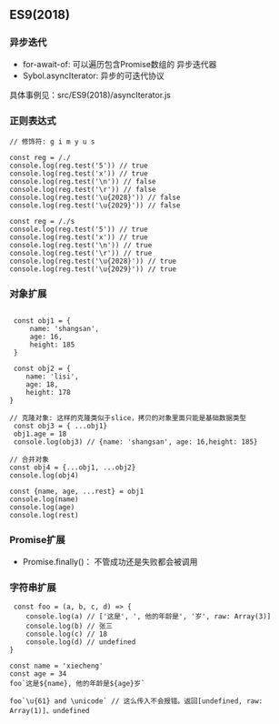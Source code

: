 ## ES9(2018)

### 异步迭代
- for-await-of: 可以遍历包含Promise数组的 异步迭代器 
- Sybol.asyncIterator: 异步的可迭代协议

具体事例见：src/ES9(2018)/asyncIterator.js

### 正则表达式
```
// 修饰符: g i m y u s

const reg = /./
console.log(reg.test('5')) // true
console.log(reg.test('x')) // true
console.log(reg.test('\n')) // false
console.log(reg.test('\r')) // false
console.log(reg.test('\u{2028}')) // false
console.log(reg.test('\u{2029}')) // false

const reg = /./s
console.log(reg.test('5')) // true
console.log(reg.test('x')) // true
console.log(reg.test('\n')) // true
console.log(reg.test('\r')) // true
console.log(reg.test('\u{2028}')) // true
console.log(reg.test('\u{2029}')) // true
```
### 对象扩展

```

 const obj1 = {
     name: 'shangsan',
     age: 16,
     height: 185
 }

 const obj2 = {
    name: 'lisi',
    age: 18,
    height: 178
}

// 克隆对象: 这样的克隆类似于slice，拷贝的对象里面只能是基础数据类型
 const obj3 = { ...obj1}
 obj1.age = 18
 console.log(obj3) // {name: 'shangsan', age: 16,height: 185}

// 合并对象
const obj4 = {...obj1, ...obj2}
console.log(obj4)

const {name, age, ...rest} = obj1
console.log(name)
console.log(age)
console.log(rest)
```

### Promise扩展
- Promise.finally()： 不管成功还是失败都会被调用
### 字符串扩展
```
 const foo = (a, b, c, d) => {
    console.log(a) // ['这是', ', 他的年龄是', '岁', raw: Array(3)]
    console.log(b) // 张三
    console.log(c) // 18
    console.log(d) // undefined
}

const name = 'xiecheng'
const age = 34
foo`这是${name}, 他的年龄是${age}岁`

foo`\u{61} and \unicode` // 这么传入不会报错。返回[undefined, raw: Array(1)]、undefined

```